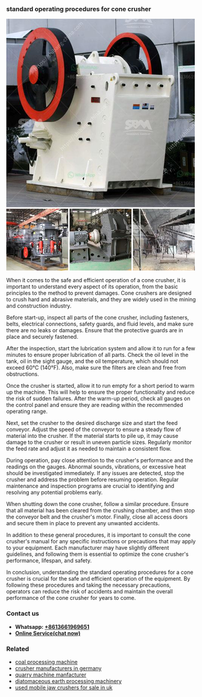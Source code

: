 <h3>standard operating procedures for cone crusher</h3><img src='1703042510.jpg' alt=''><p>When it comes to the safe and efficient operation of a cone crusher, it is important to understand every aspect of its operation, from the basic principles to the method to prevent damages. Cone crushers are designed to crush hard and abrasive materials, and they are widely used in the mining and construction industry.</p><p>Before start-up, inspect all parts of the cone crusher, including fasteners, belts, electrical connections, safety guards, and fluid levels, and make sure there are no leaks or damages. Ensure that the protective guards are in place and securely fastened.</p><p>After the inspection, start the lubrication system and allow it to run for a few minutes to ensure proper lubrication of all parts. Check the oil level in the tank, oil in the sight gauge, and the oil temperature, which should not exceed 60°C (140°F). Also, make sure the filters are clean and free from obstructions.</p><p>Once the crusher is started, allow it to run empty for a short period to warm up the machine. This will help to ensure the proper functionality and reduce the risk of sudden failures. After the warm-up period, check all gauges on the control panel and ensure they are reading within the recommended operating range.</p><p>Next, set the crusher to the desired discharge size and start the feed conveyor. Adjust the speed of the conveyor to ensure a steady flow of material into the crusher. If the material starts to pile up, it may cause damage to the crusher or result in uneven particle sizes. Regularly monitor the feed rate and adjust it as needed to maintain a consistent flow.</p><p>During operation, pay close attention to the crusher's performance and the readings on the gauges. Abnormal sounds, vibrations, or excessive heat should be investigated immediately. If any issues are detected, stop the crusher and address the problem before resuming operation. Regular maintenance and inspection programs are crucial to identifying and resolving any potential problems early.</p><p>When shutting down the cone crusher, follow a similar procedure. Ensure that all material has been cleared from the crushing chamber, and then stop the conveyor belt and the crusher's motor. Finally, close all access doors and secure them in place to prevent any unwanted accidents.</p><p>In addition to these general procedures, it is important to consult the cone crusher's manual for any specific instructions or precautions that may apply to your equipment. Each manufacturer may have slightly different guidelines, and following them is essential to optimize the cone crusher's performance, lifespan, and safety.</p><p>In conclusion, understanding the standard operating procedures for a cone crusher is crucial for the safe and efficient operation of the equipment. By following these procedures and taking the necessary precautions, operators can reduce the risk of accidents and maintain the overall performance of the cone crusher for years to come.</p><h3>Contact us</h3><ul><li><strong>Whatsapp:&nbsp;<a href="https://wa.me/8613661969651">+8613661969651</a></strong></li><li><a href="https://swt.shibang-china.com/?git&amp;zhl&amp;standard operating procedures for cone crusher"><strong>Online Service(chat now)</strong></a></li></ul><h3>Related</h3><ul><li><a href='coal processing machine.md'>coal processing machine</a></li><li><a href='crusher manufacturers in germany.md'>crusher manufacturers in germany</a></li><li><a href='quarry machine manfacturer.md'>quarry machine manfacturer</a></li><li><a href='diatomaceous earth processing machinery.md'>diatomaceous earth processing machinery</a></li><li><a href='used mobile jaw crushers for sale in uk.md'>used mobile jaw crushers for sale in uk</a></li></ul>